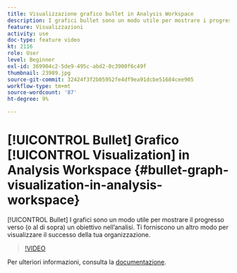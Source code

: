 ```yaml
---
title: Visualizzazione grafico bullet in Analysis Workspace
description: I grafici bullet sono un modo utile per mostrare i progressi verso (o al di sopra) un obiettivo nell'analisi. Ti forniscono un altro modo per visualizzare il successo della tua organizzazione.
feature: Visualizzazioni
activity: use
doc-type: feature video
kt: 2116
role: User
level: Beginner
exl-id: 369904c2-5de9-495c-abd2-0c3900f6c49f
thumbnail: 23989.jpg
source-git-commit: 32424f3f2b05952fe4df9ea91dcbe51684cee905
workflow-type: tm+mt
source-wordcount: '87'
ht-degree: 9%

---
```


# [!UICONTROL Bullet] Grafico  [!UICONTROL Visualization] in Analysis Workspace {#bullet-graph-visualization-in-analysis-workspace}

[!UICONTROL Bullet] I grafici sono un modo utile per mostrare il progresso verso (o al di sopra) un obiettivo nell’analisi. Ti forniscono un altro modo per visualizzare il successo della tua organizzazione.

>[!VIDEO](https://video.tv.adobe.com/v/23989/?quality=12)

Per ulteriori informazioni, consulta la [documentazione](https://experienceleague.adobe.com/docs/analytics/analyze/analysis-workspace/visualizations/bullet-graph.html?lang=en).
